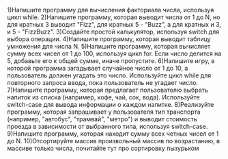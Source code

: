 1)Напишите программу для вычисления факториала числа, используя цикл while.
2)Напишите программу, которая выводит числа от 1 до N, но для кратных 3 выводит "Fizz", для кратных 5 - "Buzz", а для кратных и 3, и 5 - "FizzBuzz".
3)Создайте простой калькулятор, используя switch для выбора операции.
4)Напишите программу, которая выводит таблицу умножения для числа N.
5)Напишите программу, которая вычисляет сумму всех чисел от 1 до 100, используя цикл for. Если число делится на 5, добавьте его к общей сумме, иначе пропустите.
6)Напишите игру, в которой программа загадывает случайное число от 1 до 10, а пользователь должен угадать это число. Используйте цикл while для повторного запроса ввода, пока пользователь не угадает число.
7)Напишите программу, которая предлагает пользователю выбрать напиток из списка (например, кофе, чай, сок, вода). Используйте switch-case для вывода информации о каждом напитке.
8)Реализуйте программу, которая запрашивает у пользователя тип транспорта (например, "автобус", "трамвай", "метро") и выводит стоимость проезда в зависимости от выбранного типа, используя switch-case.
9)Напишите программу, которая находит сумму всех четных чисел от 1 до N.
10)Отсортируйте массив  произвольный массив по возрастанию, в массиве только числа, почитайте тут про сортировку пызурьком